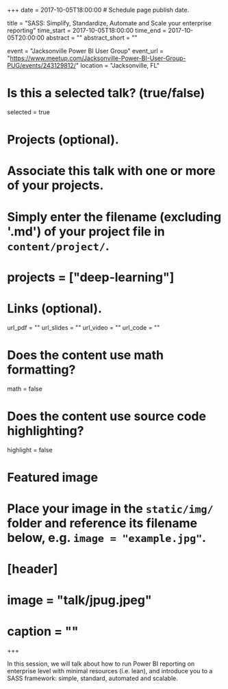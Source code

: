 +++
date = 2017-10-05T18:00:00  # Schedule page publish date.

title = "SASS: Simplify, Standardize, Automate and Scale your enterprise reporting"
time_start = 2017-10-05T18:00:00
time_end = 2017-10-05T20:00:00
abstract = ""
abstract_short = ""

event = "Jacksonville Power BI User Group"
event_url = "https://www.meetup.com/Jacksonville-Power-BI-User-Group-PUG/events/243129812/"
location = "Jacksonville, FL"

# Is this a selected talk? (true/false)
selected = true

# Projects (optional).
#   Associate this talk with one or more of your projects.
#   Simply enter the filename (excluding '.md') of your project file in `content/project/`.

# projects = ["deep-learning"]

# Links (optional).
url_pdf = ""
url_slides = ""
url_video = ""
url_code = ""

# Does the content use math formatting?
math = false

# Does the content use source code highlighting?
highlight = false

# Featured image
# Place your image in the `static/img/` folder and reference its filename below, e.g. `image = "example.jpg"`.
# [header]
# image = "talk/jpug.jpeg"
# caption = ""

+++

In this session, we will talk about how to run Power BI reporting on enterprise level with minimal resources (i.e. lean), and introduce you to a SASS framework: simple, standard, automated and scalable.
